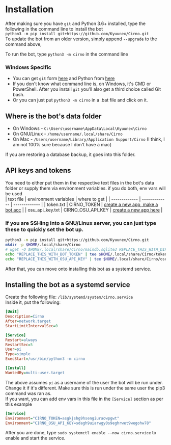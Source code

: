 # Installation
After making sure you have `git` and Python 3.6+ installed, 
type the following in the command line to install the bot  
`python3 -m pip install git+https://github.com/Kyuunex/Cirno.git`  
To update the bot from an older version, simply append `--upgrade` to the command above,

To run the bot, type `python3 -m cirno` in the command line  

### Windows Specific
+ You can get `git` form [here](https://git-scm.com/downloads) 
and Python from [here](https://www.python.org/downloads/windows/)  
+ If you don't know what command line is, on Windows, it's CMD or PowerShell. 
After you install `git` you'll also get a third choice called Git bash. 
+ Or you can just put `python3 -m cirno` in a .bat file and click on it.

## Where is the bot's data folder
+ On Windows - `C:\Users\username\AppData\Local\Kyuunex\Cirno`
+ On GNU/Linux - `/home/username/.local/share/Cirno`
+ On Mac - `/Users/username/Library/Application Support/Cirno` (I think, I am not 100% sure because I don't have a mac)

If you are restoring a database backup, it goes into this folder.

## API keys and tokens
You need to either put them in the respective text files in the bot's data folder or 
supply them via environment variables. if you do both, env vars will be used  
| text file  | environment variables | where to get |
| ------------- | ------------- | ------------- |
| token.txt  | CIRNO_TOKEN  | [create a new app, make a bot acc](https://discord.com/developers/applications/) |
| osu_api_key.txt  | CIRNO_OSU_API_KEY  | [create a new app here](https://osu.ppy.sh/p/api/) |

### If you are SSHing into a GNU/Linux server, you can just type these to quickly set the bot up.

```sh
python3 -m pip install git+https://github.com/Kyuunex/Cirno.git
mkdir -p $HOME/.local/share/Cirno
# wget -O $HOME/.local/share/Cirno/maindb.sqlite3 REPLACE_THIS_WITH_DIRECT_FILE_LINK # only do if you are restoring a backup
echo "REPLACE_THIS_WITH_BOT_TOKEN" | tee $HOME/.local/share/Cirno/token.txt
echo "REPLACE_THIS_WITH_OSU_API_KEY" | tee $HOME/.local/share/Cirno/osu_api_key.txt
```

After that, you can move onto installing this bot as a systemd service. 

## Installing the bot as a systemd service

Create the following file: `/lib/systemd/system/cirno.service`  
Inside it, put the following:
```ini
[Unit]
Description=Cirno
After=network.target
StartLimitIntervalSec=0

[Service]
Restart=always
RestartSec=5
User=pi
Type=simple
ExecStart=/usr/bin/python3 -m cirno

[Install]
WantedBy=multi-user.target
```

The above assumes `pi` as a username of the user the bot will be run under. Change it if it's different. 
Make sure this is run under the same user the pip3 command was ran as.  
If you want, you can add env vars in this file in the `[Service]` section as per this example
```ini
[Service]
Environment="CIRNO_TOKEN=asgkjshg9hsengiuraowpgwt"
Environment="CIRNO_OSU_API_KEY=sdagh9uiarwgy0s9eghrwet9wegohw78"
```  

After you are done, type `sudo systemctl enable --now cirno.service` to enable and start the service.
